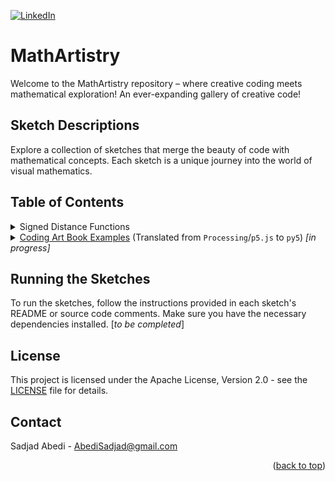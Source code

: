 <a name="readme-top"></a>

<!-- PROJECT SHIELDS -->

[![LinkedIn][linkedin-shield]][linkedin-url]
<!--[![Made with love in SUT (Iran)][sut-badge]][sut-add]-->

[license-url]: https://github.com/Sad-Abd/MathArtistry/blob/master/LICENSE
[linkedin-shield]: https://img.shields.io/badge/-LinkedIn-black.svg?style=for-the-badge&logo=linkedin&colorB=555
[linkedin-url]: https://linkedin.com/in/seyed-sadjad-abedi-shahri
[sut-add]: https://sut.ac.ir
[sut-badge]: https://img.shields.io/badge/Made%20with%20%E2%9D%A4%EF%B8%8F%20in-SUT%20(Iran)-0c674a?style=for-the-badge

# MathArtistry

Welcome to the MathArtistry repository – where creative coding meets mathematical exploration! An ever-expanding gallery of creative code!

## Sketch Descriptions

Explore a collection of sketches that merge the beauty of code with mathematical concepts. Each sketch is a unique journey into the world of visual mathematics.

## Table of Contents
<details>
  <summary>Signed Distance Functions</summary>

- [Sketch 1: Circle SDF](/sketches/SDF/circle_sdf.py)
- [Sketch 2: Line SDF](/sketches/SDF/line_sdf.py)
- [Sketch 3: Rectangle SDF](/sketches/SDF/rectangle_sdf.py)
- [Sketch 4: Union of SDFs](/sketches/SDF/union_sdf.py)
- [Sketch 5: Difference of SDFs](/sketches/SDF/diff_sdf.py)
- [Sketch 6: Intersection of SDFs](/sketches/SDF/intersect_sdf.py)
- [Sketch 7: Rectangle by Intersection of SDFs](/sketches/SDF/rect_by_intersect_sdf.py)

</details>

<details>
  <summary><a href="https://github.com/codingart-book/examples">Coding Art Book Examples</a> (Translated from <code>Processing</code>/<code>p5.js</code> to <code>py5</code>) <em>[in progress]</em>
</summary>

* Chapter [Idea to visuals](/sketches/Coding_Art_Book/examples/1_chapter_idea_to_visuals) ![Progress Bar](https://progress-bar.dev/4/?scale=4&title=Sections&suffix=/4)
* Chapter [Composition and structure](/sketches/Coding_Art_Book/examples/2_chapter_composition_and_structure) ![Progress Bar](https://progress-bar.dev/1/?scale=2&title=Sections&suffix=/2)
* Chapter [Refinement and depth](/sketches/Coding_Art_Book/examples/3_chapter_refinement_and_depth) ![Progress Bar](https://progress-bar.dev/0/?scale=4&title=Sections&suffix=/4)
* Chapter [Completion and production](/sketches/Coding_Art_Book/examples/4_chapter_completion_and_production) ![Progress Bar](https://progress-bar.dev/0/?scale=4&title=Sections&suffix=/4)
* Chapter [Intermission: MOUNTROTHKO](/sketches/Coding_Art_Book/examples/5_chapter_intermission_MOUNTROTHKO) ![Progress Bar](https://progress-bar.dev/0/?scale=2&title=Sections&suffix=/2)
* Chapter [Flow fields and particle storms](/sketches/Coding_Art_Book/examples/6_chapter_flow_fields) ![Progress Bar](https://progress-bar.dev/0/?scale=5&title=Sections&suffix=/5)
* Chapter [Making sense of touch and sensors](/sketches/Coding_Art_Book/examples/7_chapter_touch_and_sensors) ![Progress Bar](https://progress-bar.dev/0/?scale=4&title=Sections&suffix=/4)
* Extras: [Miscellaneous code examples](/sketches/Coding_Art_Book/examples/E_extras) ![Progress Bar](https://progress-bar.dev/0/?scale=6&title=Sections&suffix=/6)

</details>


## Running the Sketches

To run the sketches, follow the instructions provided in each sketch's README or source code comments. Make sure you have the necessary dependencies installed. [*to be completed*]


## License

This project is licensed under the Apache License, Version 2.0 - see the [LICENSE](LICENSE) file for details.


<!-- CONTACT -->
## Contact

Sadjad Abedi -  AbediSadjad@gmail.com

<p align="right">(<a href="#readme-top">back to top</a>)</p>

